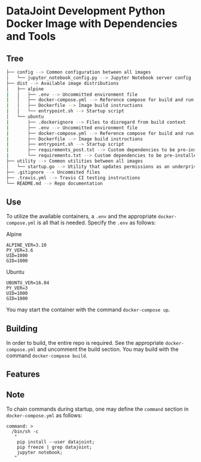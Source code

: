 # DataJoint Development Python Docker Image with Dependencies and Tools


## Tree

```bash
├── config --> Common configuration between all images
│   └── jupyter_notebook_config.py --> Jupyter Notebook server config
├── dist --> Available image distributions
│   ├── alpine 
|   │   ├── .env --> Uncommitted environment file
|   │   ├── docker-compose.yml --> Reference compose for build and run
|   │   ├── Dockerfile --> Image build instructions
|   │   └── entrypoint.sh --> Startup script
│   └── ubuntu
|       ├── .dockerignore --> Files to disregard from build context
|       ├── .env --> Uncommitted environment file
|       ├── docker-compose.yml --> Reference compose for build and run
|       ├── Dockerfile --> Image build instructions
|       ├── entrypoint.sh --> Startup script
|       ├── requirements_post.txt --> Custom dependencies to be pre-installed
|       └── requirements.txt --> Custom dependencies to be pre-installed
├── utility --> Common utilities between all images
│   └── startup.go --> Utility that updates permissions as an underprivileged user
├── .gitignore --> Uncommited files
├── .travis.yml --> Travis CI testing instructions
└── README.md --> Repo documentation
```

## Use

To utilize the available containers, a `.env` and the appropriate `docker-compose.yml` is all that is needed. Specify the `.env` as follows:

Alpine
``` env
ALPINE_VER=3.10
PY_VER=3.6
UID=1000
GID=1000
```

Ubuntu
``` env
UBUNTU_VER=16.04
PY_VER=3
UID=1000
GID=1000
```

You may start the container with the command `docker-compose up`.

## Building

In order to build, the entire repo is required. See the appropriate `docker-compose.yml` and uncomment the build section. You may build with the command `docker-compose build`.


## Features



## Note

To chain commands during startup, one may define the `command` section in `docker-compose.yml` as follows:

``` docker
command: >
  /bin/sh -c
   "
    pip install --user datajoint;
    pip freeze | grep datajoint;
    jupyter notebook;
   "
```